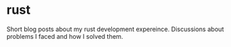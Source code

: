 # rust

Short blog posts about my rust development expereince. Discussions about problems I faced and how I solved them.
